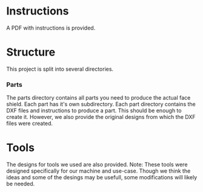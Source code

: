# Instructions
A PDF with instructions is provided. 

# Structure
This project is split into several directories. 

### Parts
The parts directory contains all parts you need to produce the actual face shield. Each part has it's own subdirectory. 
Each part directory contains the DXF files and instructions to produce a part. This should be enough to create it. However, we also provide the original designs from which the DXF files were created. 

# Tools
The designs for tools we used are also provided. Note: These tools were designed specifically for our machine and use-case. Though we think the ideas and some of the desings may be usefull, some modifications will likely be needed. 

